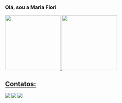 ### Olá, sou a Maria Fiori

<div>
	<a href="https://github.com/MaduFiori">
	<img loading="lazy" height="180em" src="https://github-readme-stats.vercel.app/api/top-langs/apiMaduFiori&layout=compact&langs_count=7&theme=dracula"/>
	<img loading="lazy" height="180em" src="https://github-readme-stats.vercel.app/apiMaduFiori&show_icons=true&theme=dracula&include_all_commits=true&count_private=true"/>
</div>

## Contatos:
<div>
	<a href="https://www.linkedin.com/in/maria-eduarda-fiori22" target="_blank"><img src="https://img.shields.io/badge/-LinkedIn-%230077B5?style=for-the-badge&logo=linkedin&logoColor=white" target="_blank"></a>
  <a href="https://instagram.com/eufiorii" target="_blank"><img src="https://img.shields.io/badge/-Instagram-%23E4405F?style=for-the-badge&logo=instagram&logoColor=white" target="_blank"></a>
  <a href = "mailto:fiori22eduarda@gmail.com"><img src="https://img.shields.io/badge/-Gmail-%23333?style=for-the-badge&logo=gmail&logoColor=white" target="_blank"></a>
</div>
